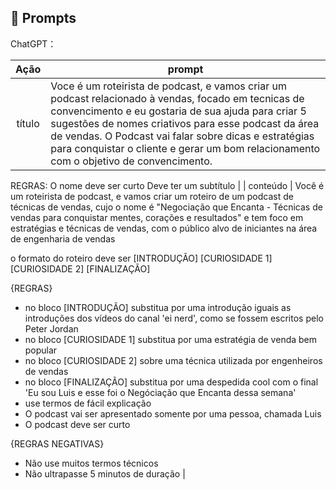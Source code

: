 ## 🧠 Prompts


ChatGPT：

|   Ação   | prompt                                                                                                                                                                                                                                                                         |
| :------: | ------------------------------------------------------------------------------------------------------------------------------------------------------------------------------------------------------------------------------------------------------------------------------ |
|  título  | Voce é um roteirista de podcast, e vamos criar um podcast relacionado à vendas, focado em tecnicas de convencimento e eu gostaria de sua ajuda para criar 5 sugestões de nomes criativos para esse podcast da área de vendas. O Podcast vai falar sobre dicas e estratégias para conquistar o cliente e gerar um bom relacionamento com o objetivo de convencimento.
REGRAS:
O nome deve ser curto
Deve ter um subtítulo
                                                        |
| conteúdo | Você é um roteirista de podcast, e vamos criar um roteiro de um podcast de técnicas de vendas,  cujo o nome é "Negociação que Encanta - Técnicas de vendas para conquistar mentes, corações e resultados" e tem foco em estratégias e técnicas de vendas, com o público alvo de iniciantes na área de engenharia de vendas 

o formato do roteiro deve ser
[INTRODUÇÃO]
[CURIOSIDADE 1]
[CURIOSIDADE 2]
[FINALIZAÇÃO]

{REGRAS}

- no bloco [INTRODUÇÃO] substitua por uma introdução iguais as introduções dos vídeos do canal 'ei nerd', como se fossem escritos pelo Peter Jordan
- no bloco [CURIOSIDADE 1] substitua por uma estratégia de venda bem popular 
- no bloco [CURIOSIDADE 2] sobre uma técnica utilizada por engenheiros de vendas
- no bloco [FINALIZAÇÃO] substitua por uma despedida cool com o final 'Eu sou Luis e esse foi o Negóciação que Encanta dessa semana' 
- use termos de fácil explicação
- O podcast vai ser apresentado somente por uma pessoa, chamada Luis 
- O podcast deve ser curto

{REGRAS NEGATIVAS}

- Não use muitos termos técnicos
- Não ultrapasse 5 minutos de duração |

